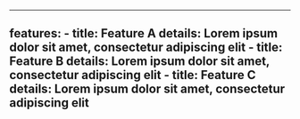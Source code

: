 <!--$lang: en_US--> 
<!--$layout: home-->  
<!--$zh_CN: /README.html-->

---  
  features:
    - title: Feature A
      details: Lorem ipsum dolor sit amet, consectetur adipiscing elit
    - title: Feature B
      details: Lorem ipsum dolor sit amet, consectetur adipiscing elit
    - title: Feature C
      details: Lorem ipsum dolor sit amet, consectetur adipiscing elit
---


